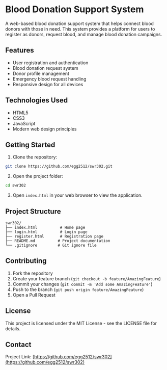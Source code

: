# Blood Donation Support System

A web-based blood donation support system that helps connect blood donors with those in need. This system provides a platform for users to register as donors, request blood, and manage blood donation campaigns.

## Features

- User registration and authentication
- Blood donation request system
- Donor profile management
- Emergency blood request handling
- Responsive design for all devices

## Technologies Used

- HTML5
- CSS3
- JavaScript
- Modern web design principles

## Getting Started

1. Clone the repository:
```bash
git clone https://github.com/egg2512/swr302.git
```

2. Open the project folder:
```bash
cd swr302
```

3. Open `index.html` in your web browser to view the application.

## Project Structure

```
swr302/
├── index.html          # Home page
├── login.html          # Login page
├── register.html       # Registration page
├── README.md          # Project documentation
└── .gitignore         # Git ignore file
```

## Contributing

1. Fork the repository
2. Create your feature branch (`git checkout -b feature/AmazingFeature`)
3. Commit your changes (`git commit -m 'Add some AmazingFeature'`)
4. Push to the branch (`git push origin feature/AmazingFeature`)
5. Open a Pull Request

## License

This project is licensed under the MIT License - see the LICENSE file for details.

## Contact

Project Link: [https://github.com/egg2512/swr302](https://github.com/egg2512/swr302)
